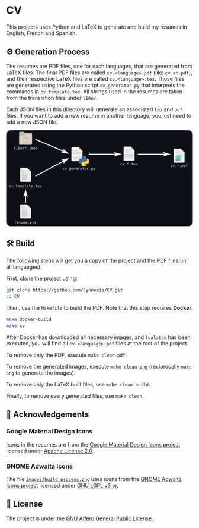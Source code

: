# CV

This projects uses Python and LaTeX to generate and build my resumes in English, French and Spanish.

## ⚙ Generation Process

The resumes are PDF files, one for each languages, that are generated from LaTeX files. The final PDF files are called `cv.<language>.pdf` (like `cv.en.pdf`), and their respective LaTeX files are called `cv.<language>.tex`. Those files are generated using the Python script `cv_generator.py` that interprets the commands in `cv.template.tex`. All strings used in the resumes are taken from the translation files under `l10n/`.

Each JSON files in this directory will generate an associated `tex` and `pdf` files. If you want to add a new resume in another language, you just need to add a new JSON file.

![Build generation](images/build_process.png)

## 🛠 Build

The following steps will get you a copy of the project and the PDF files (in all languages).

First, clone the project using:

```bash
git clone https://github.com/Cynnexis/CV.git
cd CV
```

Then, use the `Makefile` to build the PDF. Note that this step requires **Docker**.

```bash
make docker-build
make cv
```

After Docker has downloaded all necessary images, and `lualatex` has been executed, you will find all `cv.<language>.pdf` files at the root of the project.

To remove only the PDF, execute `make clean-pdf`.

To remove the generated images, execute `make clean-png` (reciprocally `make png` to generate the images).

To remove only the LaTeX built files, use `make clean-build`.

Finally, to remove every generated files, use `make clean`.

## 🤝 Acknowledgements

### Google Material Design Icons

Icons in the resumes are from the [Google Material Design Icons project](https://github.com/google/material-design-icons) licensed under [Apache License 2.0](https://github.com/google/material-design-icons/blob/master/LICENSE).

### GNOME Adwaita Icons

The file [`images/build_process.png`](images/build_process.png) uses icons from the [GNOME Adwaita Icons project](https://gitlab.gnome.org/GNOME/adwaita-icon-theme/-/blob/master/COPYING) licensed under [GNU LGPL v3 or](https://gitlab.gnome.org/GNOME/adwaita-icon-theme/-/blob/master/COPYING).

## 📝 License

The project is under the [GNU Affero General Public License](LICENSE).
